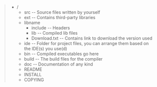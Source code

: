 >* /
>    * src -- Source files written by yourself
>    * ext -- Contains third-party libraries
>    * libname
>        * include -- Headers
>        * lib -- Compiled lib files
>        * Download.txt -- Contains link to download the version used
>    * ide -- Folder for project files, you can arrange them based on the IDE(s) you use(d)
>    * bin -- Compiled executables go here
>    * build -- The build files for the compiler
>    * doc -- Documentation of any kind
>    * README
>    * INSTALL
>    * COPYING
